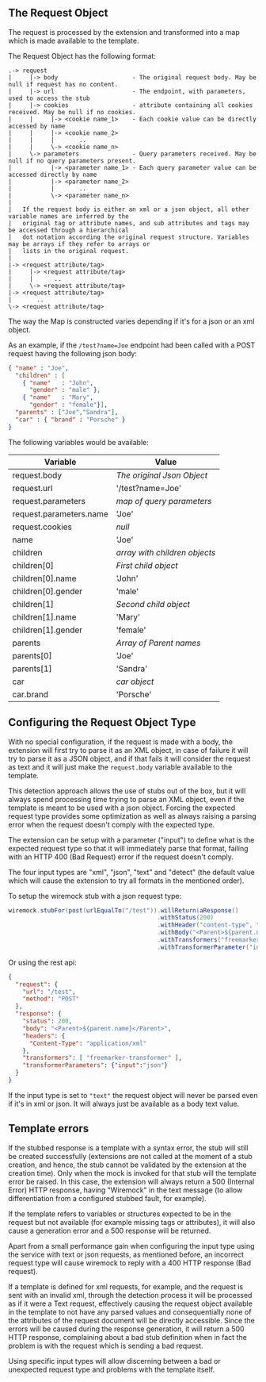 ## The Request Object

The request is processed by the extension and transformed into a map which is made available to the template.

The Request Object has the following format:

```
.-> request
|     |-> body                     - The original request body. May be null if request has no content.
|     |-> url                      - The endpoint, with parameters, used to access the stub
|     |-> cookies                  - attribute containing all cookies received. May be null if no cookies.
|     |     |-> <cookie name_1>    - Each cookie value can be directly accessed by name
|     |     |-> <cookie name_2>
|     |     |       ..
|     |     \-> <cookie name_n>
|     \-> parameters               - Query parameters received. May be null if no query parameters present.
|           |-> <parameter name_1> - Each query parameter value can be accessed directly by name
|           |-> <parameter name_2>
|           |       ..
|           \-> <parameter name_n>
|
|   If the request body is either an xml or a json object, all other variable names are inferred by the
|   original tag or attribute names, and sub attributes and tags may be accessed through a hierarchical
|   dot notation according the original request structure. Variables may be arrays if they refer to arrays or
|   lists in the original request.
|
|-> <request attribute/tag>
|     |-> <request attribute/tag>
|     |      ..
|     \-> <request attribute/tag>
|-> <request attribute/tag>
|       ..
\-> <request attribute/tag>
```
The way the Map is constructed varies depending if it's for a json or an xml object.

As an example, if the `/test?name=Joe` endpoint had been called with a POST request having the following json body:
```json
{ "name" : "Joe",
  "children" : [
    { "name"   : "John",
      "gender" : "male" },
    { "name"   : "Mary",
      "gender" : "female"}],
  "parents" : ["Joe","Sandra"],
  "car" : { "brand" : "Porsche" }
}
```
The following variables would be available:

Variable | Value
-------- | -----
request.body | _The original Json Object_
request.url | '/test?name=Joe'
request.parameters | _map of query parameters_
request.parameters.name | 'Joe'
request.cookies | _null_
name | 'Joe'
children | _array with children objects_
children[0] | _First child object_
children[0].name | 'John'
children[0].gender | 'male'
children[1] | _Second child object_
children[1].name | 'Mary'
children[1].gender | 'female'
parents | _Array of Parent names_
parents[0] | 'Joe'
parents[1] | 'Sandra'
car | _car object_
car.brand | 'Porsche'

## Configuring the Request Object Type

With no special configuration, if the request is made with a body, the extension will first try to parse it as an XML object, in case of failure it will try to parse it as a JSON object, and if that fails it will consider the request as text and it will just make the `request.body` variable available to the template.

This detection approach allows the use of stubs out of the box, but it will always spend processing time trying to parse an XML object, even if the template is meant to be used with a json object. Forcing the expected request type provides some optimization as well as always raising a parsing error when the request doesn't comply with the expected type.

The extension can be setup with a parameter ("input") to define what is the expected request type so that it will immediately parse that format, failing with an HTTP 400 (Bad Request) error if the request doesn't comply. 

The four input types are "xml", "json", "text" and "detect" (the default value which will cause the extension to try all formats in the mentioned order).

To setup the wiremock stub with a json request type:
 
```java
wiremock.stubFor(post(urlEqualTo("/test")).willReturn(aResponse()
                                          .withStatus(200)
                                          .withHeader("content-type", "application/xml")
                                          .withBody("<Parent>${parent.name}</Parent>")
                                          .withTransformers("freemarker-transformer")
                                          .withTransformerParameter("input", "json")));
```

Or using the rest api:

```json
{ 
  "request": {
    "url": "/test",
    "method": "POST"
  },
  "response": {
    "status": 200,
    "body": "<Parent>${parent.name}</Parent>",
    "headers": {
      "Content-Type": "application/xml"
    },
    "transformers": [ "freemarker-transformer" ],
    "transformerParameters": {"input":"json"}
  }
}
```

If the input type is set to `"text"` the request object will never be parsed even if it's in xml or json. It will always just be available as a body text value.

## Template errors 

If the stubbed response is a template with a syntax error, the stub will still be created successfully (extensions are not called at the moment of a stub creation, and hence, the stub cannot be validated by the extension at the creation time). Only when the mock is invoked for that stub will the template error be raised. In this case, the extension will always return a 500 (Internal Error) HTTP response, having "Wiremock" in the text message (to allow differentiation from a configured stubbed fault, for example).

If the template refers to variables or structures expected to be in the request but not available (for example missing tags or attributes), it will also cause a generation error and a 500 response will be returned.

Apart from a small performance gain when configuring the input type using the service with text or json requests, as mentioned before, an incorrect request type will cause wiremock to reply with a 400 HTTP response (Bad request).

If a template is defined for xml requests, for example, and the request is sent with an invalid xml, through the detection process it will be processed as if it were a Text request, effectively causing the request object available in the template to not have any parsed values and consequentially none of the attributes of the request document will be directly accessible. Since the errors will be caused during the response generation, it will return a 500 HTTP response, complaining about a bad stub definition when in fact  the problem is with the request which is sending a bad request.

Using specific input types will allow discerning between a bad or unexpected request type and problems with the template itself.



